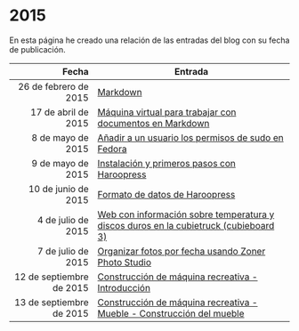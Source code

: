 # 2015

En esta página he creado una relación de las entradas del blog con su fecha de publicación.

| Fecha  | Entrada |
| --: | -- |
| 26 de febrero de 2015 | [Markdown](../2015/markdown.md) |
| 17 de abril de 2015 | [Máquina virtual para trabajar con documentos en Markdown](../2015/maquina_virtual_para_trabajar_con_documentos_en_markdown.md) |
| 8 de mayo de 2015 | [Añadir a un usuario los permisos de sudo en Fedora](../2015/anadir_a_un_usuario_los_permisos_de_sudo_en_fedora.md) |
| 9 de mayo de 2015 | [Instalación y primeros pasos con Haroopress](../2015/instalacion_y_primeros_pasos_con_haroopress.md) |
| 10 de junio de 2015 | [Formato de datos de Haroopress](../2015/formato_de_datos_de_haroopress.md) |
| 4 de julio de 2015 | [Web con información sobre temperatura y discos duros en la cubietruck (cubieboard 3)](../2015/web_con_informacion_sobre_temperatura_y_discos_duros_en_la_cubietruck_cubieboard_3.md) |
| 7 de julio de 2015 | [Organizar fotos por fecha usando Zoner Photo Studio](../2015\organizar_fotos_por_fecha_usando_zoner_photo_studio.md) |
| 12 de septiembre de 2015 | [Construcción de máquina recreativa - Introducción](../2015\construccion_de_maquina_recreativa_-_introduccion.md) |
| 13 de septiembre de 2015 | [Construcción de máquina recreativa - Mueble - Construcción del mueble](../2015\construccion_de_maquina_recreativa_-_mueble_-_construccion_del_mueble.md) |
